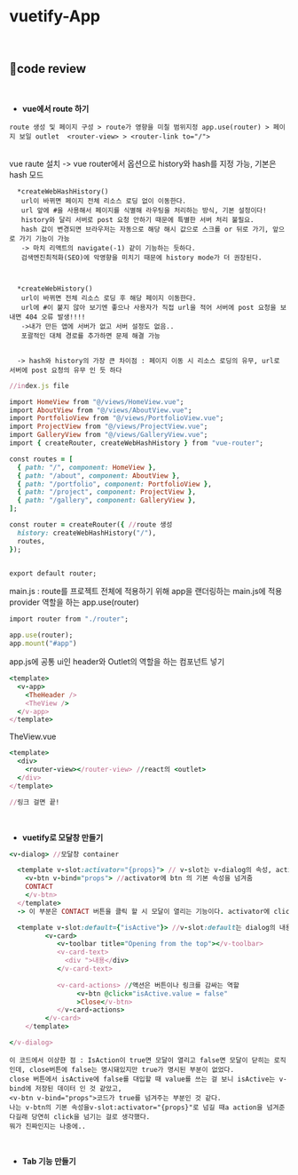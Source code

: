 # vuetify-App


<br>


## 🎇code review
<br />

- **vue에서 route 하기**

``` route 생성 및 페이지 구성 > route가 영향을 미칠 범위지정 app.use(router) > 페이지 보일 outlet  <router-view> > <router-link to="/"> ```

  <br />
  vue raute 설치 -> vue router에서 옵션으로 history와 hash를 지정 가능, 기본은 hash 모드<br />
  
```
  *createWebHashHistory()
   url이 바뀌면 페이지 전체 리소스 로딩 없이 이동한다.
   url 앞에 #을 사용해서 페이지를 식별해 라우팅을 처리하는 방식, 기본 설정이다!
   history와 달리 서버로 post 요청 안하기 때문에 특별한 서버 처리 불필요.
   hash 값이 변경되면 브라우저는 자동으로 해당 해시 값으로 스크롤 or 뒤로 가기, 앞으로 가기 기능이 가능
   -> 마치 리액트의 navigate(-1) 같이 기능하는 듯하다.
   검색엔진최적화(SEO)에 악영향을 미치기 때문에 history mode가 더 권장된다.
   
 

  *createWebHistory()
   url이 바뀌면 전체 리소스 로딩 후 해당 페이지 이동한다.
   url에 #이 붙지 않아 보기엔 좋으나 사용자가 직접 url을 적어 서버에 post 요청을 보내면 404 오류 발생!!!!
   ->내가 만든 앱에 서버가 없고 서버 설정도 없음..
   포괄적인 대체 경로를 추가하면 문제 해결 가능 


  -> hash와 history의 가장 큰 차이점 : 페이지 이동 시 리소스 로딩의 유무, url로 서버에 post 요청의 유무 인 듯 하다 
```

  
```ruby
//index.js file

import HomeView from "@/views/HomeView.vue";
import AboutView from "@/views/AboutView.vue";
import PortfolioView from "@/views/PortfolioView.vue";
import ProjectView from "@/views/ProjectView.vue";
import GalleryView from "@/views/GalleryView.vue";
import { createRouter, createWebHashHistory } from "vue-router";

const routes = [ 
  { path: "/", component: HomeView },
  { path: "/about", component: AboutView },
  { path: "/portfolio", component: PortfolioView },
  { path: "/project", component: ProjectView },
  { path: "/gallery", component: GalleryView },
];

const router = createRouter({ //route 생성
  history: createWebHashHistory("/"), 
  routes,
});


export default router;
```

main.js : route를 프로젝트 전체에 적용하기 위해 app을 랜더링하는 main.js에 적용 <br />
provider 역할을 하는  app.use(router)

```ruby
import router from "./router";

app.use(router);
app.mount("#app")
```

app.js에 공통 ui인 header와 Outlet의 역할을 하는 컴포넌트 넣기
```ruby
<template>
  <v-app>
    <TheHeader />
    <TheView />
  </v-app>
</template>
```

TheView.vue
```ruby
<template>
  <div>
    <router-view></router-view> //react의 <outlet>
  </div>
</template>

//링크 걸면 끝!
```

<br />

- **vuetify로 모달창 만들기**

```ruby
<v-dialog> //모달창 container

  <template v-slot:activator="{props}"> // v-slot는 v-dialog의 속성, activator는 사용자 액션을 정의.props로 액션 받아올 예정
    <v-btn v-bind="props"> //activator에 btn 의 기본 속성을 넘겨줌 
    CONTACT
    </v-btn>
  </template>
  -> 이 부분은 CONTACT 버튼을 클릭 할 시 모달이 열리는 기능이다. activator에 click이 전달되면 모달의 내용을 보여줌.

  <template v-slot:default={"isActive"}> //v-slot:default는 dialog의 내용을 담는 부분. isAction이 true면 내용을 보여준다.                                        
         <v-card>
            <v-toolbar title="Opening from the top"></v-toolbar>
            <v-card-text>
              <div ">내용</div>
            </v-card-text>
         
            <v-card-actions> //액션은 버튼이나 링크를 감싸는 역할
                 <v-btn @click="isActive.value = false"
                 >Close</v-btn>
            </v-card-actions>
         </v-card>
    </template>

</v-dialog>
```
```
이 코드에서 이상한 점 : IsAction이 true면 모달이 열리고 false면 모달이 닫히는 로직인데, close버튼에 false는 명시돼있지만 true가 명시된 부분이 없었다.
close 버튼에서 isActive에 false를 대입할 때 value를 쓰는 걸 보니 isActive는 v-bind에 저장된 데이터 인 것 같았고,
<v-btn v-bind="props">코드가 true를 넘겨주는 부분인 것 같다.
나는 v-btn의 기본 속성을v-slot:activator="{props}"로 넘길 때a action을 넘겨준다길래 당연히 click을 넘기는 걸로 생각했다.
뭐가 진짜인지는 나중에..
```

<br />

- **Tab 기능 만들기**



